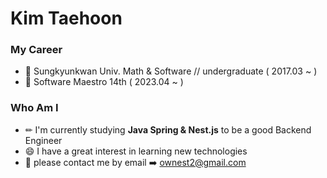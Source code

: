 # Kim Taehoon 
### My Career
- 🏫 Sungkyunkwan Univ. Math & Software // undergraduate ( 2017.03 ~ )
- 🏫 Software Maestro 14th ( 2023.04 ~ )

### Who Am I
- ✏ I'm currently studying <strong>Java Spring & Nest.js</strong> to be a good Backend Engineer
- 😄 I have a great interest in learning new technologies
- 📧 please contact me by email ➡️ ownest2@gmail.com
